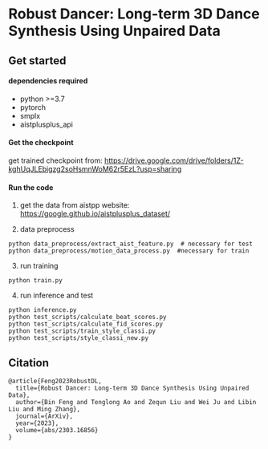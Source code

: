 # Robust Dancer: Long-term 3D Dance Synthesis Using Unpaired Data



## Get started

#### dependencies required

- python >=3.7
- pytorch 
- smplx
- aistplusplus_api

#### Get the checkpoint

get trained checkpoint from: https://drive.google.com/drive/folders/1Z-kghUqJLEbjgzg2soHsmnWoM62r5EzL?usp=sharing 

#### Run the code

1. get the data from aistpp website: https://google.github.io/aistplusplus_dataset/

2. data preprocess

```
python data_preprocess/extract_aist_feature.py  # necessary for test
python data_preprocess/motion_data_process.py  #necessary for train
```

3. run training

```
python train.py
```

4. run inference and test

```
python inference.py
python test_scripts/calculate_beat_scores.py
python test_scripts/calculate_fid_scores.py
python test_scripts/train_style_classi.py
python test_scripts/style_classi_new.py
```

## Citation

```
@article{Feng2023RobustDL,
  title={Robust Dancer: Long-term 3D Dance Synthesis Using Unpaired Data},
  author={Bin Feng and Tenglong Ao and Zequn Liu and Wei Ju and Libin Liu and Ming Zhang},
  journal={ArXiv},
  year={2023},
  volume={abs/2303.16856}
}
```

